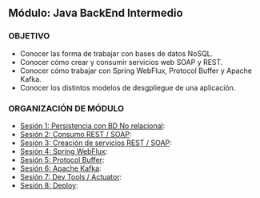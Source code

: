  
## Módulo: Java BackEnd Intermedio

### OBJETIVO 
 - Conocer las forma de trabajar con bases de datos NoSQL.
 - Conocer cómo crear y consumir servicios web SOAP y REST.
 - Conocer cómo trabajar con Spring WebFlux, Protocol Buffer y Apache Kafka.
 - Conocer los distintos modelos de desgpliegue de una aplicación.
 
 ### ORGANIZACIÓN DE MÓDULO 
 
 - [Sesión 1: Persistencia con BD No relacional](): 
 - [Sesión 2: Consumo REST / SOAP](): 
 - [Sesión 3: Creación de servicios REST / SOAP](): 
 - [Sesión 4: Spring WebFlux](): 
 - [Sesión 5: Protocol Buffer](): 
 - [Sesión 6: Apache Kafka](): 
 - [Sesión 7: Dev Tools / Actuator](): 
 - [Sesión 8: Deploy]():


